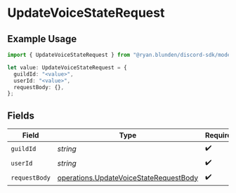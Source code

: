 # UpdateVoiceStateRequest

## Example Usage

```typescript
import { UpdateVoiceStateRequest } from "@ryan.blunden/discord-sdk/models/operations";

let value: UpdateVoiceStateRequest = {
  guildId: "<value>",
  userId: "<value>",
  requestBody: {},
};
```

## Fields

| Field                                                                                            | Type                                                                                             | Required                                                                                         | Description                                                                                      |
| ------------------------------------------------------------------------------------------------ | ------------------------------------------------------------------------------------------------ | ------------------------------------------------------------------------------------------------ | ------------------------------------------------------------------------------------------------ |
| `guildId`                                                                                        | *string*                                                                                         | :heavy_check_mark:                                                                               | N/A                                                                                              |
| `userId`                                                                                         | *string*                                                                                         | :heavy_check_mark:                                                                               | N/A                                                                                              |
| `requestBody`                                                                                    | [operations.UpdateVoiceStateRequestBody](../../models/operations/updatevoicestaterequestbody.md) | :heavy_check_mark:                                                                               | N/A                                                                                              |